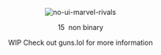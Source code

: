 <div align="center">

![no-ui-marvel-rivals](https://github.com/user-attachments/assets/b6d74c92-62d5-4d89-bf05-5bc128585179)

15‎ ‎ ‎non binary 

WIP Check out guns.lol for more information
</div>
